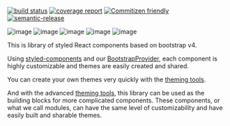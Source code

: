 [![build status]($CI_PROJECT_URL/badges/v$PACKAGE_VERSION/build.svg)]($CI_PROJECT_URL/commits/v$PACKAGE_VERSION)
[![coverage report]($CI_PROJECT_URL/badges/v$PACKAGE_VERSION/coverage.svg)]($CI_PROJECT_URL/commits/v$PACKAGE_VERSION)
[![Commitizen friendly](https://img.shields.io/badge/commitizen-friendly-brightgreen.svg)](http://commitizen.github.io/cz-cli/)
[![semantic-release](https://img.shields.io/badge/%20%20%F0%9F%93%A6%F0%9F%9A%80-semantic--release-e10079.svg)](https://github.com/semantic-release/semantic-release)

![image](https://img.shields.io/badge/version-$PACKAGE_VERSION-green.svg)
![image](https://img.shields.io/badge/node-$NODE_VERSION-brightgreen.svg)
![image](https://img.shields.io/badge/npm-$NPM_VERSION-red.svg)
![image](https://img.shields.io/badge/PRs-welcome-brightgreen.svg)
![image]($IMG_SHIELD_PUBLISHING)

This is library of styled React components based on bootstrap v4.
 
Using [styled-components](https://www.styled-components.com/) and our 
[BootstrapProvider](https://github.com/bootstrap-styled/provider), each component is highly customizable and themes 
are easily created and shared.

You can create your own themes very quickly with the [theming tools](https://github.com/bootstrap-styled/bootstrap-styled).

And with the advanced [theming tools](https://bootstrap-styled.github.io/bootstrap-styled), this library can be used as
the building blocks for more complicated components. These components, or what we call modules, can have the same level 
of customizability and have easily built and sharable themes.

